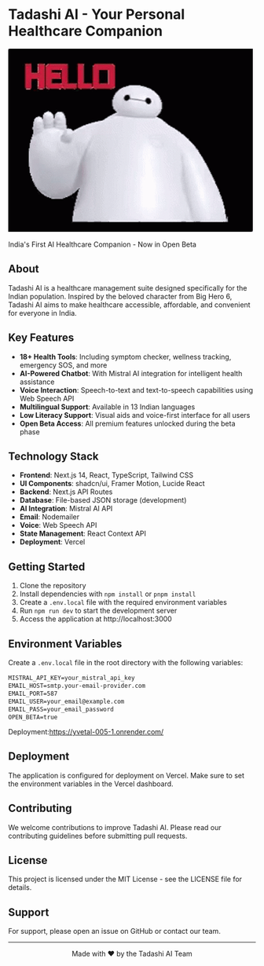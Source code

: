 # Tadashi AI - Your Personal Healthcare Companion

![Tadashi AI](public/images/tadashi-hello.gif)

India's First AI Healthcare Companion - Now in Open Beta

## About

Tadashi AI is a healthcare management suite designed specifically for the Indian population. Inspired by the beloved character from Big Hero 6, Tadashi AI aims to make healthcare accessible, affordable, and convenient for everyone in India.

## Key Features

- **18+ Health Tools**: Including symptom checker, wellness tracking, emergency SOS, and more
- **AI-Powered Chatbot**: With Mistral AI integration for intelligent health assistance
- **Voice Interaction**: Speech-to-text and text-to-speech capabilities using Web Speech API
- **Multilingual Support**: Available in 13 Indian languages
- **Low Literacy Support**: Visual aids and voice-first interface for all users
- **Open Beta Access**: All premium features unlocked during the beta phase

## Technology Stack

- **Frontend**: Next.js 14, React, TypeScript, Tailwind CSS
- **UI Components**: shadcn/ui, Framer Motion, Lucide React
- **Backend**: Next.js API Routes
- **Database**: File-based JSON storage (development)
- **AI Integration**: Mistral AI API
- **Email**: Nodemailer
- **Voice**: Web Speech API
- **State Management**: React Context API
- **Deployment**: Vercel

## Getting Started

1. Clone the repository
2. Install dependencies with `npm install` or `pnpm install`
3. Create a `.env.local` file with the required environment variables
4. Run `npm run dev` to start the development server
5. Access the application at http://localhost:3000

## Environment Variables

Create a `.env.local` file in the root directory with the following variables:

```env
MISTRAL_API_KEY=your_mistral_api_key
EMAIL_HOST=smtp.your-email-provider.com
EMAIL_PORT=587
EMAIL_USER=your_email@example.com
EMAIL_PASS=your_email_password
OPEN_BETA=true
```

Deployment:https://yvetal-005-1.onrender.com/

## Deployment

The application is configured for deployment on Vercel. Make sure to set the environment variables in the Vercel dashboard.

## Contributing

We welcome contributions to improve Tadashi AI. Please read our contributing guidelines before submitting pull requests.

## License

This project is licensed under the MIT License - see the LICENSE file for details.

## Support

For support, please open an issue on GitHub or contact our team.

---

<p align="center">
  Made with ❤️ by the Tadashi AI Team
</p>
